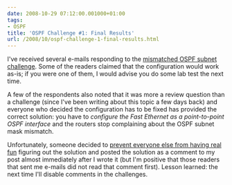 ```yaml
---
date: 2008-10-29 07:12:00.001000+01:00
tags:
- OSPF
title: 'OSPF Challenge #1: Final Results'
url: /2008/10/ospf-challenge-1-final-results.html
---
```

I've received several e-mails responding to the [mismatched OSPF subnet challenge](https://blog.ipspace.net/2008/10/ospf-challenge-1-establish-ospf.html). Some of the readers claimed that the configuration would work as-is; if you were one of them, I would advise you do some lab test the next time.

A few of the respondents also noted that it was more a review question than a challenge (since I've been writing about this topic a few days back) and everyone who decided the configuration has to be fixed has provided the correct solution: you have to *configure the Fast Ethernet as a point-to-point OSPF interface* and the routers stop complaining about the OSPF subnet mask mismatch.
<!--more-->
Unfortunately, someone decided to [prevent everyone else from having real fun](https://blog.ipspace.net/2008/10/ospf-challenge-1-establish-ospf.html#1224310020000) figuring out the solution and posted the solution as a comment to my post almost immediately after I wrote it (but I'm positive that those readers that sent me e-mails did not read that comment first). Lesson learned: the next time I'll disable comments in the challenges.
